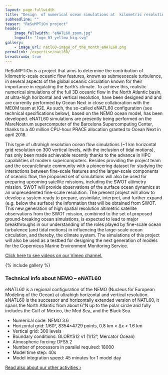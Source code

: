 ```yaml
---
layout: page-fullwidth
title: "Design  of numerical ocean simulations at  kilometric resolution to investigate the role of submesoscale oceanic turbulence in the Earth’s climate."
subheadline: ""
teaser: "ReSuMPTiOn project"
header:
    image_fullwidth: "eNATL60_zoom.jpg"
    logoalt: "logo_03_yellow_big.svg"
gallery:
    - image_url: natl60-image_of_the_month_eNATL60.png 
permalink: /expertise/natl60/
breadcrumb: true
---
```

ReSuMPTiOn is a project  that aims to determine the contribution of kilometric-scale oceanic flow features, known as submesoscale turbulence, in several aspects of the global oceanic circulation known for their importance in regulating the Earth’s climate. To achieve this, realistic numerical simulations of the full 3D oceanic flow in the North Atlantic basin, at ultra-high horizontal and vertical resolution, have been designed and and are currently performed by Ocean Next in close collaboration with the MEOM team at IGE.
As such, the so-called eNATL60 configuration (see technical specifications below), based on the NEMO ocean model, has been developed. eNATL60 simulations are presently being performed on the MareNostrum supercomputer of the Barcelona Supercomputing Center, thanks to a 40 million CPU-hour PRACE allocation granted to Ocean Next in april 2018.

This type of ultrahigh resolution ocean flow simulations (~1 km horizontal grid resolution on 300 vertical levels, with the inclusion of tidal motions), has only been made achievable recently thanks to the advance in HPC capabilities of modern supercomputers. Besides providing the project team and the ocean/climate community with a pioneering dataset for studying the interactions between fine-scale features and the larger-scale components of oceanic flow, the proposed set of simulations will also be used for preparing upcoming satellite missions, including the SWOT altimetry mission. SWOT will provide observations of the surface ocean dynamics at an unprecedented fine-scale resolution. The present project will allow to develop a system ready to prepare, assimilate, interpret, and further expand (e.g. below the surface) the information that will be obtained from SWOT. This new generation of high spatial resolution altimetric satellite observations from the SWOT mission, combined to the set of proposed ground-breaking ocean simulations, is expected to lead to major breakthroughs in our understanding of the roles played by fine-scale ocean turbulence (and tidal motions) in influencing the large-scale ocean circulation, and thereby, the climate system. The simulations of this project will also be used as a testbed for designing the next generation of models for the Copernicus Marine Environment Monitoring Service.

[Click here to see videos on our Vimeo channel.](https://vimeo.com/oceannext/)

{% include gallery %}

### Technical info about NEMO – eNATL60
eNATL60 is a regional configuration of the NEMO (Nucleus for European Modeling of the Ocean) at ultrahigh horizontal and vertical resolution. eNATL60 is the successor and horizontally extended version of NATL60, it spans the North Atlantic from about 6°N up to the polar circle and fully includes the Gulf of Mexico, the Med Sea, and the Black Sea.

* Numerical code: NEMO 3.6
* Horizontal grid: 1/60°, 8354×4729 points, 0.8 km < Δx < 1.6 km
* Vertical grid: 300 levels
* Boundary conditions: GLORYS12 v1 (1/12°, Mercator Ocean)
* Atmospheric forcing: DFS5.2
* Number of processors in parallel required: 18000
* Model time step: 40s
* Model integration speed: 45 minutes for 1 model day

<a class="radius button small" href="{{ site.url }}{{ site.baseurl }}/expertise/">Read also about our other activities ›</a>


